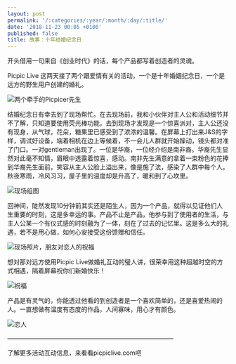 ```yaml
---
layout: post
permalink: '/:categories/:year/:month/:day/:title/'
date: '2018-11-23 00:05 +0100'
published: false
title: 故事：十年结婚纪念日
---
```


开头借用一句来自《创业时代》的话，每个产品都写着创造者的灵魂。

Picpic Live 这两天接了两个跟爱情有关的活动，一个是十年婚姻纪念日，一个是远方的野生用户创建的婚礼。

![两个牵手的Picpicer先生]({{site.baseurl}}/uploads/screenshot-docs.google.com-2018.12.07-00-22-51.png)

结婚纪念日有幸去到了现场帮忙。在去现场前，我和小伙伴对主人公和活动细节并不了解，只知道要使用荧光棒功能。去到现场才发现是一个惊喜派对，主人公还没有现身，从气球，花朵，糖果里已感受到了浓浓的温馨。在屏幕上打出来J&S的字样，调试好设备，端着相机在边上等候着，不一会儿人群就开始躁动，镜头都对准了门口。一对gentleman出现了。一位是华裔，一位经介绍是南非裔。华裔先生显然对此毫不知情，眉眼中透露着惊喜，感动。南非先生满意的拿着一束粉色的花捧到华裔先生面前，笑容从主人公脸上溢出来，像是施了法，感染了人群中每个人。秋夜寒雨，冷风习习，屋子里的温度却是升高了，暖和到了心坎里。

![现场组图]({{site.baseurl}}/uploads/screenshot-wordpress.com-2018.11.23-20-04-23.png)

回神间，陡然发现10分钟前其实还是陌生人，因为一个产品，就得以见证他们人生重要的时刻，这是多幸运的事。产品不止是产品，他参与到了使用者的生活，与主人公某一个有仪式感的时刻融为了一体，刻在了过去的记忆里。这是多么大的礼遇，若不是用心做，如何心安接受这份馈赠和信任。

![现场照片，朋友对恋人的祝福]({{site.baseurl}}/uploads/WechatIMG9.jpeg)

想对那对远方使用Picpic Live做婚礼互动的璧人讲，很荣幸用这种超越时空的方式相遇，隔着屏幕祝你们新婚快乐！

![祝福]({{site.baseurl}}/uploads/4a396308-96cd-4dc8-b37f-8ddc45d9ff5a-223-0000002ce7bbb0ff_tmp-3.jpg)

产品是有灵气的，你能透过他看的到创造者是一个喜欢简单的，还是喜爱热闹的人。一直想做有温度有态度的作品，人间寡味，用心才有颜色。

![恋人]({{site.baseurl}}/uploads/screenshot-docs.google.com-2018.12.07-00-20-23.png)

———————————————————————————

了解更多活动互动信息，来看看picpiclive.com吧
